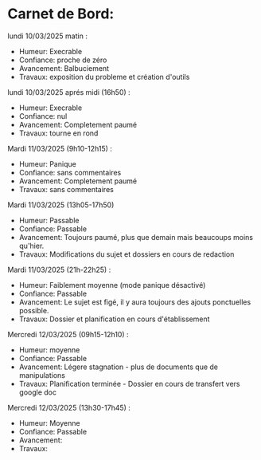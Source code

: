 # Carnet de Bord:

lundi 10/03/2025 matin : 		
- Humeur: Execrable												
-	Confiance: proche de zéro
- Avancement: Balbuciement
-	Travaux: exposition du probleme et création d'outils 

lundi 10/03/2025 aprés midi (16h50) : 		
- Humeur: Execrable												
-	Confiance: nul
- Avancement: Completement paumé
-	Travaux: tourne en rond 

Mardi 11/03/2025 (9h10-12h15) : 		
- Humeur: Panique												
-	Confiance: sans commentaires
- Avancement: Completement paumé
-	Travaux: sans commentaires

Mardi 11/03/2025 (13h05-17h50)
- Humeur: Passable												
-	Confiance: Passable
- Avancement: Toujours paumé, plus que demain mais beaucoups moins qu'hier.
-	Travaux: Modifications du sujet et dossiers en cours de redaction

Mardi 11/03/2025 (21h-22h25) : 		
- Humeur: Faiblement moyenne (mode panique désactivé)												
-	Confiance: Passable
- Avancement: Le sujet est figé, il y aura toujours des ajouts ponctuelles possible.
-	Travaux: Dossier et planification en cours d'établissement 

Mercredi 12/03/2025 (09h15-12h10) : 		
- Humeur: moyenne 											
-	Confiance: Passable
- Avancement: Légere stagnation - plus de documents que de manipulations
-	Travaux: Planification terminée - Dossier en cours de transfert vers google doc

Mercredi 12/03/2025 (13h30-17h45) : 		
- Humeur: Moyenne 											
-	Confiance: Passable
- Avancement: 
-	Travaux: 